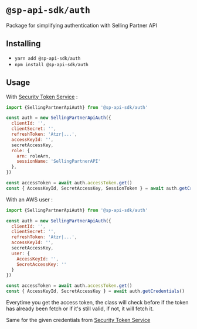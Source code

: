 # `@sp-api-sdk/auth`

Package for simplifying authentication with Selling Partner API

## Installing

* `yarn add @sp-api-sdk/auth`
* `npm install @sp-api-sdk/auth`

## Usage

With [Security Token Service](https://docs.aws.amazon.com/STS/latest/APIReference/welcome.html) :

``` javascript
import {SellingPartnerApiAuth} from '@sp-api-sdk/auth'

const auth = new SellingPartnerApiAuth({
  clientId: '',
  clientSecret: '',
  refreshToken: 'Atzr|...',
  accessKeyId: '',
  secretAccessKey,
  role: {
    arn: roleArn,
    sessionName: 'SellingPartnerAPI'
  },
})

const accessToken = await auth.accessToken.get()
const { AccessKeyId, SecretAccessKey, SessionToken } = await auth.getCredentials()
```

With an AWS user :

``` javascript
import {SellingPartnerApiAuth} from '@sp-api-sdk/auth'

const auth = new SellingPartnerApiAuth({
  clientId: '',
  clientSecret: '',
  refreshToken: 'Atzr|...',
  accessKeyId: '',
  secretAccessKey,
  user: {
    AccessKeyId: '',
    SecretAccessKey: ''
  }
})

const accessToken = await auth.accessToken.get()
const { AccessKeyId, SecretAccessKey } = await auth.getCredentials()
```

Everytime you get the access token, the class will check before if the token has already been fetch or if it's still valid, if not, it will fetch it.

Same for the given credentials from [Security Token Service](https://docs.aws.amazon.com/STS/latest/APIReference/welcome.html)